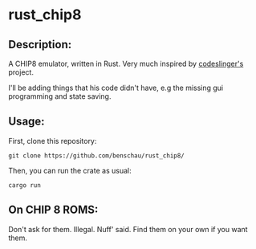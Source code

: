 # rust_chip8

## Description:
A CHIP8 emulator, written in Rust.
Very much inspired by [codeslinger's](http://www.codeslinger.co.uk/pages/projects/chip8/) project. 

I'll be adding things that his code didn't have, e.g the missing gui programming and state saving.

## Usage: 
First, clone this repository:

    git clone https://github.com/benschau/rust_chip8/
  
Then, you can run the crate as usual:
  
    cargo run
  
## On CHIP 8 ROMS:
Don't ask for them. Illegal. Nuff' said. Find them on your own if you want them.
